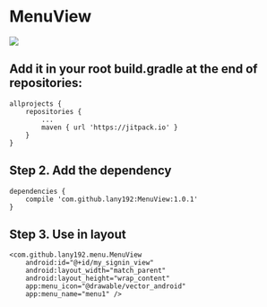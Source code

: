 # MenuView
[![](https://jitpack.io/v/lany192/MenuView.svg)](https://jitpack.io/#lany192/MenuView)
## Add it in your root build.gradle at the end of repositories:

    allprojects {
        repositories {
            ...
            maven { url 'https://jitpack.io' }
        }
    }
    
## Step 2. Add the dependency

    dependencies {
        compile 'com.github.lany192:MenuView:1.0.1'
    }

## Step 3. Use in layout

    <com.github.lany192.menu.MenuView
        android:id="@+id/my_signin_view"
        android:layout_width="match_parent"
        android:layout_height="wrap_content"
        app:menu_icon="@drawable/vector_android"
        app:menu_name="menu1" />